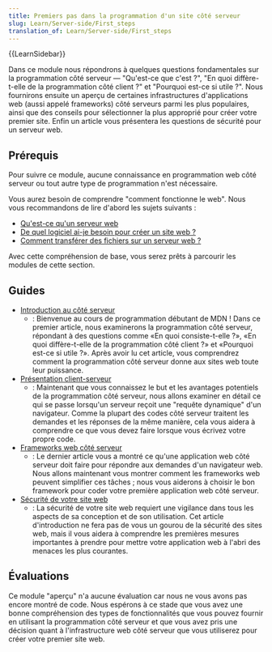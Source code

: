 ```yaml
---
title: Premiers pas dans la programmation d'un site côté serveur
slug: Learn/Server-side/First_steps
translation_of: Learn/Server-side/First_steps
---
```


{{LearnSidebar}}

Dans ce module nous répondrons à quelques questions fondamentales sur la programmation côté serveur — "Qu'est-ce que c'est ?", "En quoi diffère-t-elle de la programmation côté client ?" et "Pourquoi est-ce si utile ?". Nous fournirons ensuite un aperçu de certaines infrastructures d'applications web (aussi appelé frameworks) côté serveurs parmi les plus populaires, ainsi que des conseils pour sélectionner la plus approprié pour créer votre premier site. Enfin un article vous présentera les questions de sécurité pour un serveur web.

## Prérequis

Pour suivre ce module, aucune connaissance en programmation web côté serveur ou tout autre type de programmation n'est nécessaire.

Vous aurez besoin de comprendre "comment fonctionne le web". Nous vous recommandons de lire d'abord les sujets suivants :

- [Qu'est-ce qu'un serveur web](/fr/Apprendre/Qu_est-ce_qu_un_serveur_web)
- [De quel logiciel ai-je besoin pour créer un site web ?](/fr/Apprendre/Quels_logiciels_sont_n%C3%A9cessaires_pour_construire_un_site_web)
- [Comment transférer des fichiers sur un serveur web ?](/fr/Apprendre/Transf%C3%A9rer_des_fichiers_vers_un_serveur_web)

Avec cette compréhension de base, vous serez prêts à parcourir les modules de cette section.

## Guides

- [Introduction au côté serveur](/fr/docs/Learn/Server-side/Premiers_pas/Introduction)
  - : Bienvenue au cours de programmation débutant de MDN ! Dans ce premier article, nous examinerons la programmation côté serveur, répondant à des questions comme «En quoi consiste-t-elle ?», «En quoi diffère-t-elle de la programmation côté client ?» et «Pourquoi est-ce si utile ?». Après avoir lu cet article, vous comprendrez comment la programmation côté serveur donne aux sites web toute leur puissance.
- [Présentation client-serveur](/fr/docs/Learn/Server-side/Premiers_pas/Client-Serveur)
  - : Maintenant que vous connaissez le but et les avantages potentiels de la programmation côté serveur, nous allons examiner en détail ce qui se passe lorsqu'un serveur reçoit une "requête dynamique" d'un navigateur. Comme la plupart des codes côté serveur traitent les demandes et les réponses de la même manière, cela vous aidera à comprendre ce que vous devez faire lorsque vous écrivez votre propre code.
- [Frameworks web côté serveur](/fr/docs/Learn/Server-side/Premiers_pas/Web_frameworks)
  - : Le dernier article vous a montré ce qu'une application web côté serveur doit faire pour répondre aux demandes d'un navigateur web. Nous allons maintenant vous montrer comment les frameworks web peuvent simplifier ces tâches ; nous vous aiderons à choisir le bon framework pour coder votre première application web côté serveur.
- [Sécurité de votre site web](/fr/docs/Learn/Server-side/First_steps/Website_security)
  - : La sécurité de votre site web requiert une vigilance dans tous les aspects de sa conception et de son utilisation. Cet article d'introduction ne fera pas de vous un gourou de la sécurité des sites web, mais il vous aidera à comprendre les premières mesures importantes à prendre pour mettre votre application web à l'abri des menaces les plus courantes.

## Évaluations

Ce module "aperçu" n'a aucune évaluation car nous ne vous avons pas encore montré de code. Nous espérons à ce stade que vous avez une bonne compréhension des types de fonctionnalités que vous pouvez fournir en utilisant la programmation côté serveur et que vous avez pris une décision quant à l'infrastructure web côté serveur que vous utiliserez pour créer votre premier site web.
